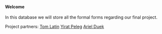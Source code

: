 #### Welcome
In this database we will store all the formal forms regarding our final project.

Project partners:
[Tom Latin](https://github.com/TomLatin)
[Yirat Peleg](https://github.com/yiratpeleg)
[Ariel Duek](https://github.com/ArielDuek)

